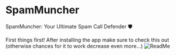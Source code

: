 # SpamMuncher
SpamMuncher: Your Ultimate Spam Call Defender 🛡️

First things first!
After installing the app make sure to check this out (otherwise chances for it to work decrease even more...)
![ReadMe](https://github.com/sarcevic-luka/SpamMuncher/assets/52749091/b7ea63d9-6d7c-43c2-858b-8747dd1b9f86)
